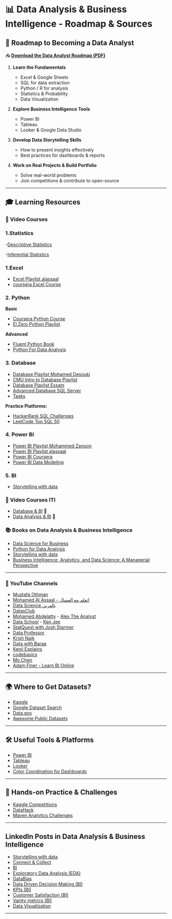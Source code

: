 # 📊 Data Analysis & Business Intelligence - Roadmap & Sources

## 🚀 Roadmap to Becoming a Data Analyst

📥 **[Download the Data Analyst Roadmap (PDF)](https://roadmap.sh/data-analyst?fl=0)**

1. **Learn the Fundamentals**
   - Excel & Google Sheets
   - SQL for data extraction
   - Python / R for analysis
   - Statistics & Probability
   - Data Visualization
   
2. **Explore Business Intelligence Tools**
   - Power BI
   - Tableau
   - Looker & Google Data Studio

3. **Develop Data Storytelling Skills**
   - How to present insights effectively
   - Best practices for dashboards & reports

4. **Work on Real Projects & Build Portfolio**
   - Solve real-world problems
   - Join competitions & contribute to open-source

---

## 🎓 Learning Resources 

### 🎥 Video Courses

### 1.Statistics
-[Descriptive Statistics](https://www.youtube.com/playlist?list=PLtsZ69x5q-X_MJj_iwBwpJaLg_C6JGiWW)

-[Inferential Statistics](https://www.youtube.com/playlist?list=PLtsZ69x5q-X9usunWeDQe6wOGIPUSZrdA)

### 1.Excel  
- [Excel Playlist alassaal](https://www.youtube.com/watch?v=mV8s55-6mag&list=PLXlHqMRg9lAbetpJy3ePXsN0sj9Zs-pvT)
- [coursera Excel Course](https://www.coursera.org/learn/from-excel-to-power-bi?irclickid=w3eW4ZQYXxyKRHRTdeXVu1QiUks3Yj0GAW8oU80&irgwc=1&utm_medium=partners&utm_source=impact&utm_campaign=3310965&utm_content=b2c&utm_campaignid=MLTUT&utm_term=14726_CR_1164545_)

### 2. Python  
**Basic**  
- [Coursera Python Course](https://coursera.org/learn/python) 
- [El Zero Python Playlist](https://youtube.com/playlist?list=PLDoPjvoNmBAyE_gei5d18qkfIe-Z8mocs) 

**Advanced**  

- [Fluent Python Book](https://github.com/piyusharma95/gyaan_ke_panne/blob/master/Fluent%20Python%20Clear%20Concise%20and%20Effective%20Programming.pdf)  
- [Python For Data Analysis](https://www.youtube.com/playlist?list=PLuRv1IekA3YXuwihyXSL7KonzQG6rk5TJ)

### 3. Database 

- [Database Playlist Mohamed Desouki](https://www.youtube.com/playlist?list=PL1DUmTEdeA6J6oDLTveTt4Z7E5qEfFluE)
- [CMU Intro to Database Playlist](https://youtube.com/playlist?list=PLSE8ODhjZXjYDBpQnSymaectKjxCy6BYq)
- [Database Playlist Essam](https://www.youtube.com/playlist?list=PL4n1Qos4Tb6RP_OovpgjoHLkCVaYFy-aj)
- [ Advanced Database SQL Server](https://www.youtube.com/watch?v=nUiuyejbemc&list=PLoRh0POuk1Rw-BZU-DPI6cA_c5W9_2uF_)
- [Tasks](https://drive.google.com/drive/u/0/folders/1pt_I5AoF85jDwd9j8MZwrO-sNp_JP1n1?fbclid=IwZXh0bgNhZW0CMTEAAR0iT0KETBkBlMakXe2Uu_OAfo8xDfE0gC8C_xXc8wC9P3aHrKb7jjGSOwQ_aem_aY3q9dDyqNUw1qz2tnv2Kw)

**Practice Platforms:**  

  - [HackerRank SQL Challenges](https://www.hackerrank.com/domains/sql)  
  - [LeetCode Top SQL 50](https://leetcode.com/studyplan/top-sql-50/)

### 4. Power BI
- [Power BI Playlist Mohammed Zanoon](https://www.youtube.com/@ZanoonLab)
- [Power BI Playlist alassaal](https://www.youtube.com/watch?v=v_re3WCPOjI&list=PLXlHqMRg9lAZPJ5loaPck60I91kAwMhT3)
- [Power BI Coursera](https://www.coursera.org/learn/data-analysis-and-visualization-with-power-bi?irclickid=w3eW4ZQYXxyKRHRTdeXVu1QiUks3YlS3AW8oU80&irgwc=1&utm_medium=partners&utm_source=impact&utm_campaign=3310965&utm_content=b2c&utm_campaignid=MLTUT&utm_term=14726_CR_1164545)
- [Power BI Data Modeling](https://www.youtube.com/playlist?list=PLMGnA_WX4s90NGG_O-2m7Pn5Pq1_ieNdy)

### 5. BI
- [Storytelling with data](https://www.youtube.com/watch?v=sKOPyCIGvwQ)

### 🎥 Video Courses ITI
- [Database & BI](https://drive.google.com/drive/folders/1uD8v_GzZISD6TacXAFoCieMIso1Uy2s-) 📂
- [Data Analysis & BI](https://mega.nz/folder/kp5RFACR#tEcE-S38Bfkjim7gBp4e9Q) 📂


### 📚 Books on Data Analysis & Business Intelligence
- [Data Science for Business](https://www.advisory21.com.mt/wp-content/uploads/2023/05/Data-Science-for-Business.pdf)
- [Python for Data Analysis](https://wesmckinney.com/book/)
- [Storytelling with data](https://archive.org/details/storytellingwith0000knaf?utm_source=chatgpt.com)
- [Business Intelligence, Analytics, and Data Science: A Managerial Perspective](https://archive.org/details/20210102_20210102_2233/%D8%B0%D9%83%D8%A7%D8%A1%20%D8%A7%D9%84%D8%A3%D8%B9%D9%85%D8%A7%D9%84%20%D9%88%D8%A7%D9%84%D8%AA%D8%AD%D9%84%D9%8A%D9%84%D8%A7%D8%AA%20%D9%88%D8%B9%D9%84%D9%85%20%D8%A7%D9%84%D8%A8%D9%8A%D8%A7%D9%86%D8%A7%D8%AA/)

---

### 🎥 YouTube Channels


- [Mustafa Othman](https://lnkd.in/d64mSUvv)
- [Mohamed Al Assaal - اتعلم مع العسال](https://lnkd.in/dnNEFQ3f)
- [Data Science بالعربي](https://lnkd.in/dvyxjzHV)
- [DatasClub](https://lnkd.in/dKq4Sf_K)
- [Mohamed Abdelatty](https://lnkd.in/drTrQhjx) - [Alex The Analyst](https://lnkd.in/dBiRsJ9e)
- [Data School](https://lnkd.in/drP9c_3q) - [Ken Jee](https://lnkd.in/dj8B_35c)
- [StatQuest with Josh Starmer](https://lnkd.in/dv7ysPwt)
- [Data Professor](https://lnkd.in/dJEV2HW6)
- [Krish Naik](https://lnkd.in/dKqsZijf)
- [Data with Baraa](https://lnkd.in/dy_PUHyn)
- [Kenji Explains](https://lnkd.in/dbyETwdy)
- [codebasics](https://lnkd.in/dJfTfU-3)
- [Mo Chen](https://lnkd.in/drrEPKeA)
- [Adam Finer - Learn BI Online](https://lnkd.in/dGpCzQT3)

---
## 🌍 Where to Get Datasets?
- [Kaggle](https://www.kaggle.com/)
- [Google Dataset Search](https://datasetsearch.research.google.com/)
- [Data.gov](https://www.data.gov/)
- [Awesome Public Datasets](https://github.com/awesomedata/awesome-public-datasets)

---

## 🛠️ Useful Tools & Platforms
- [Power BI](https://powerbi.microsoft.com/)
- [Tableau](https://www.tableau.com/)
- [Looker](https://cloud.google.com/looker)
- [Color Coordination for Dashboards](https://coolors.co/)

---

## 💼 Hands-on Practice & Challenges
- [Kaggle Competitions](https://www.kaggle.com/competitions)
- [DataHack](https://datahack.analyticsvidhya.com/)
- [Maven Analytics Challenges](https://mavenanalytics.io/)

---

##  LinkedIn Posts in Data Analysis & Business Intelligence 
- [Storytelling with data]([#](https://www.linkedin.com/posts/mohammed-adham-936381247_aesaevaesaeyaesabraepaesaeqaeyaepaeuaepaes-activity-7300870125518254080-8OUd?utm_source=social_share_send&utm_medium=member_desktop_web&rcm=ACoAAD0Z5_oBlTRbqTqjU1bq2lzQ_SMlsHxfhRs))
- [Connect & Collect](https://www.linkedin.com/posts/mohammed-adham-936381247_aesaevaesaeyaesabraepaesaeqaeyaepaeuaepaes-activity-7301344449685549056-kJ4I?utm_source=social_share_send&utm_medium=member_desktop_web&rcm=ACoAAD0Z5_oBlTRbqTqjU1bq2lzQ_SMlsHxfhRs)
- [BI](https://www.linkedin.com/posts/mohammed-adham-936381247_aesaevaesaeyaesabraepaesaeqaeyaepaeuaepaes-activity-7301603347252338689-7CWK?utm_source=social_share_send&utm_medium=member_desktop_web&rcm=ACoAAD0Z5_oBlTRbqTqjU1bq2lzQ_SMlsHxfhRs)
- [Exploratory Data Analysis (EDA)](https://www.linkedin.com/posts/mohammed-adham-936381247_aesaevaesaeyaesabraepaesaeqaeyaepaeuaepaes-activity-7302074030629507074-94cp?utm_source=social_share_send&utm_medium=member_desktop_web&rcm=ACoAAD0Z5_oBlTRbqTqjU1bq2lzQ_SMlsHxfhRs)
- [DataBias](https://www.linkedin.com/posts/mohammed-adham-936381247_databias-dataanalysis-smartdecisions-activity-7303219093208285184-bLvn?utm_source=social_share_send&utm_medium=member_desktop_web&rcm=ACoAAD0Z5_oBlTRbqTqjU1bq2lzQ_SMlsHxfhRs)
- [Data Driven Decision Making (BI)](https://www.linkedin.com/posts/mohammed-adham-936381247_aetaeuabraepaesaezaeqaetabraesaesaeqaezaepaez-activity-7305246917322559490-HCyS?utm_source=social_share_send&utm_medium=member_desktop_web&rcm=ACoAAD0Z5_oBlTRbqTqjU1bq2lzQ_SMlsHxfhRs)
- [KPIs (BI)](https://www.linkedin.com/posts/mohammed-adham-936381247_aetaeuabraepaesaezaeqaetabraesaesaeqaezaepaez-activity-7305679006618550272-B1l3?utm_source=social_share_send&utm_medium=member_desktop_web&rcm=ACoAAD0Z5_oBlTRbqTqjU1bq2lzQ_SMlsHxfhRs)
- [Customer Satisfaction (BI)](https://www.linkedin.com/posts/mohammed-adham-936381247_aesaevaesaeyaesabraepaesaeqaeyaepaeuaepaes-activity-7307920301969797122-wI6y?utm_source=social_share_send&utm_medium=member_desktop_web&rcm=ACoAAD0Z5_oBlTRbqTqjU1bq2lzQ_SMlsHxfhRs)
- [Vanity metrics (BI)](https://www.linkedin.com/posts/mohammed-adham-936381247_aesaevaesaeyaesabraepaesaeqaeyaepaeuaepaes-activity-7308461665275052033-JFRz?utm_source=social_share_send&utm_medium=member_desktop_web&rcm=ACoAAD0Z5_oBlTRbqTqjU1bq2lzQ_SMlsHxfhRs)
- [Data Visualization](https://www.linkedin.com/posts/mohammed-adham-936381247_aesaevaesaeyaesabraepaesaeqaeyaepaeuaepaes-activity-7309627069653553152-ycvP?utm_source=social_share_send&utm_medium=member_desktop_web&rcm=ACoAAD0Z5_oBlTRbqTqjU1bq2lzQ_SMlsHxfhRs)
---


